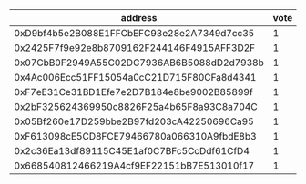 address|vote|timestamp|signature
---|---|---|---
0xD9bf4b5e2B088E1FFCbEFC93e28e2A7349d7cc35|1|1606829148|0x46ff0ced64e30fec63d2edbf48bc7d87d5d447afd6408591611f84b3116c593277e9312059d4f0e20f10911278b916f379ee1797d73646d1d748f6d1863287051c
0x2425F7f9e92e8b8709162F244146F4915AFF3D2F|1|1606829153|0x538f2ec9d4f775cc786ccd5abbbb40225102f381a4df242cd87fd86ee7adc269561b7d79914869d1b99400a8321423a265dc47e0abc6c4707a2904bcc4600bbb1c
0x07CbB0F2949A55C02DC7936AB6B5088dD2d7938b|1|1606829340|0xed323bc992550d062cac4b2f434b56af199c1c1d84f76ce6f4a64f9498c9c1a47cbe1c95e5401be804ff7fa6060b52df751f29b0a4c7f662d0a5ed11c7ff53981c
0x4Ac006Ecc51FF15054a0cC21D715F80CFa8d4341|1|1606829691|0x4a8bff1f66c6371d9eb0a639b92196873b82a5df48cfa2491725842cc885a8eb3a24a4990b34cfa6329044859564e30e67b972da0a1a1b135739de849241430a1c
0xF7eE31Ce31BD1Efe7e2D7B184e8be9002B85899f|1|1606830475|0xaa011d9fb96f3aa096b164b997ef0f34fa860749a349257d573d09975d6f283a15551962a6e58ed944fd1f59781af7fe20d9adc5c6c58ae6d112289663e839211c
0x2bF325624369950c8826F25a4b65F8a93C8a704C|1|1606832025|0x1924e02740f4d413bd5eebf587fcdc92fc4b2f8ac7d0c8064fb805b1a82f946e42655e126f6ab9817170f8fdafddfb20f6a116bace2011c5f92d30c3f650d76e1b
0x05Bf260e17D259bbe2B97fd203cA42250696Ca95|1|1606833138|0x6e4dbcc6ea1fcd7802c7cb12c35070fcd2040c5fc0d679d0afc212ade89ad8436b07efdd6b0013599680b2008ec408ecac7ba89149389783cec1c2a8efbfe3e01b
0xF613098cE5CD8FCE79466780a066310A9fbdE8b3|1|1606835625|0x19cadd7af81cc62edb974ad55d1f80a131ee93aad61ce14f47b061860b7416f8530dd1c592d2ad71cf437491b42a51407957dcc149f8b9e8ba1556de81faf3931b
0x2c36Ea13df89115C45E1af0C7BFc5CcDdf61CfD4|1|1606836102|0xd33dc312008fad25c4c831ff0342cf32a7738ce605dc826c450e76a136b6866457cb9aa6ed88fed7b831f1ea684cc425e4a16615d9372d1e8a87d7a7b6617eeb1c
0x668540812466219A4cf9EF22151bB7E513010f17|1|1606839202|0xc2cf557756d1585fb6d20f3d21a74cd7837752b1db6702f6ecebb232a8fea3cd282e1a3af052a8f03e2805d02177884d8c154cac3628379ee522cdea39159d1d1b